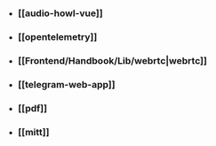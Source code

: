 - ### [[audio-howl-vue]] 
- ### [[opentelemetry]] 
- ### [[Frontend/Handbook/Lib/webrtc|webrtc]] 
- ### [[telegram-web-app]] 
- ### [[pdf]] 
- ### [[mitt]] 
